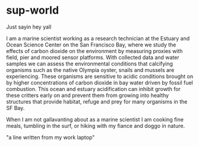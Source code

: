 # sup-world
Just sayin hey yall


I am a marine scientist working as a research technician at the Estuary and Ocean Science Center on the San Francisco Bay, where we study the effects of carbon dioxide on the environment by measuring proxies with field, pier and moored sensor platforms. With collected data and water samples we can assess the environmental conditions that calcifying organisms such as the native Olympia oyster, snails and mussels are experiencing. These organisms are sensitive to acidic conditions brought on by higher concentrations of carbon dioxide in bay water driven by fossil fuel combustion. This ocean and estuary acidification can inhibit growth for these critters early on and prevent them from growing into healthy structures that provide habitat, refuge and prey for many organisms in the SF Bay.

When I am not gallavanting about as a marine scientist I am cooking fine meals, tumbling in the surf, or hiking with my fiance and doggo in nature. 



"a line written from my work laptop" 

